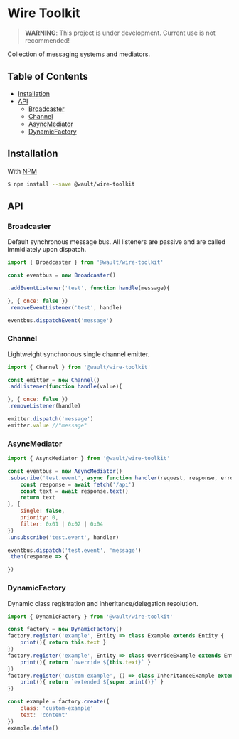 # Wire Toolkit

> **WARNING**: This project is under development. Current use is not recommended!

Collection of messaging systems and mediators.

## Table of Contents

- [Installation](#installation)
- [API](#api)
  - [Broadcaster](#broadcaster)
  - [Channel](#channel)
  - [AsyncMediator](#asyncmediator)
  - [DynamicFactory](#dynamicfactory)

## Installation

With [NPM](https://www.npmjs.com/)
```sh
$ npm install --save @wault/wire-toolkit
```

## API

### Broadcaster
Default synchronous message bus. All listeners are passive and are called immidiately upon dispatch.
```javascript
import { Broadcaster } from '@wault/wire-toolkit'

const eventbus = new Broadcaster()

.addEventListener('test', function handle(message){

}, { once: false })
.removeEventListener('test', handle)

eventbus.dispatchEvent('message')
```

### Channel
Lightweight synchronous single channel emitter.
```javascript
import { Channel } from '@wault/wire-toolkit'

const emitter = new Channel()
.addListener(function handle(value){

}, { once: false })
.removeListener(handle)

emitter.dispatch('message')
emitter.value //"message"
```

### AsyncMediator
```javascript
import { AsyncMediator } from '@wault/wire-toolkit'

const eventbus = new AsyncMediator()
.subscribe('test.event', async function handler(request, response, error){
    const response = await fetch('/api')
    const text = await response.text()
    return text
}, {
    single: false,
    priority: 0,
    filter: 0x01 | 0x02 | 0x04
})
.unsubscribe('test.event', handler)

eventbus.dispatch('test.event', 'message')
.then(response => {

})
```
### DynamicFactory
Dynamic class registration and inheritance/delegation resolution.
```javascript
import { DynamicFactory } from '@wault/wire-toolkit'

const factory = new DynamicFactory()
factory.register('example', Entity => class Example extends Entity {
    print(){ return this.text }
})
factory.register('example', Entity => class OverrideExample extends Entity {
    print(){ return `override ${this.text}` }
})
factory.register('custom-example', () => class InheritanceExample extends factory.resolve('example') {
    print(){ return `extended ${super.print()}` }
})

const example = factory.create({
    class: 'custom-example'
    text: 'content'
})
example.delete()
```
